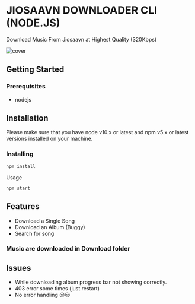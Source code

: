 # JIOSAAVN DOWNLOADER CLI (NODE.JS)

Download Music From Jiosaavn at Highest Quality (320Kbps)

![cover](https://user-images.githubusercontent.com/40541176/90336209-d6b00f00-dff7-11ea-89e0-bcee9041bfb3.PNG)

## Getting Started

### Prerequisites

- nodejs

## Installation

Please make sure that you have node v10.x or latest and npm v5.x or latest versions installed on your machine.
### Installing

```
npm install
```

Usage

```
npm start
```

## Features

- Download a Single Song
- Download an Album (Buggy)
- Search for song

### Music are downloaded in Download folder

## Issues

- While downloading album progress bar not showing correctly.
- 403 error some times (just restart)
- No error handling 😑😑
